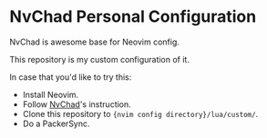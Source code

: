 # NvChad Personal Configuration

NvChad is awesome base for Neovim config.

This repository is my custom configuration of it.

In case that you'd like to try this:

- Install Neovim.
- Follow [NvChad](https://nvchad.github.io/quickstart/install#pre-requisites)'s instruction.
- Clone this repository to `{nvim config directory}/lua/custom/`.
- Do a PackerSync.
